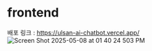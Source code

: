 # frontend
배포 링크 : https://ulsan-ai-chatbot.vercel.app/
![Screen Shot 2025-05-08 at 01 40 24 503 PM](https://github.com/user-attachments/assets/e8dc869c-5608-4609-b381-c6599ec73990)


